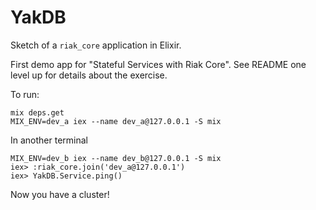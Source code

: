 # YakDB

Sketch of a `riak_core` application in Elixir.

First demo app for "Stateful Services with Riak Core". See README one level up
for details about the exercise.

To run:

    mix deps.get
    MIX_ENV=dev_a iex --name dev_a@127.0.0.1 -S mix

In another terminal


    MIX_ENV=dev_b iex --name dev_b@127.0.0.1 -S mix
    iex> :riak_core.join('dev_a@127.0.0.1')
    iex> YakDB.Service.ping()

Now you have a cluster!
